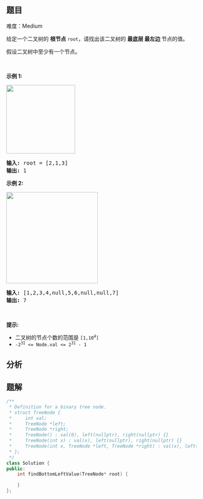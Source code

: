 
## 题目
难度：Medium
<p>给定一个二叉树的 <strong>根节点</strong> <code>root</code>，请找出该二叉树的 <strong>最底层 最左边 </strong>节点的值。</p>

<p>假设二叉树中至少有一个节点。</p>

<p> </p>

<p><strong>示例 1:</strong></p>

<p><img src="https://assets.leetcode.com/uploads/2020/12/14/tree1.jpg" style="width: 182px; " /></p>

<pre>
<strong>输入: </strong>root = [2,1,3]
<strong>输出: </strong>1
</pre>

<p><strong>示例 2:</strong></p>

<p><img src="https://assets.leetcode.com/uploads/2020/12/14/tree2.jpg" style="width: 242px; " /><strong> </strong></p>

<pre>
<strong>输入: </strong>[1,2,3,4,null,5,6,null,null,7]
<strong>输出: </strong>7
</pre>

<p> </p>

<p><strong>提示:</strong></p>

<ul>
	<li>二叉树的节点个数的范围是 <code>[1,10<sup>4</sup>]</code></li>
	<li><meta charset="UTF-8" /><code>-2<sup>31</sup> <= Node.val <= 2<sup>31</sup> - 1</code> </li>
</ul>

## 分析

## 题解
```cpp
/**
 * Definition for a binary tree node.
 * struct TreeNode {
 *     int val;
 *     TreeNode *left;
 *     TreeNode *right;
 *     TreeNode() : val(0), left(nullptr), right(nullptr) {}
 *     TreeNode(int x) : val(x), left(nullptr), right(nullptr) {}
 *     TreeNode(int x, TreeNode *left, TreeNode *right) : val(x), left(left), right(right) {}
 * };
 */
class Solution {
public:
    int findBottomLeftValue(TreeNode* root) {

    }
};
```